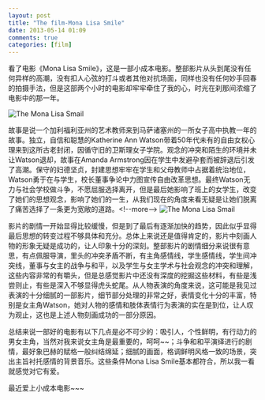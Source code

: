 ```yaml
---
layout: post
title: "The film-Mona Lisa Smile"
date: 2013-05-14 01:09
comments: true
categories: [film]
---
```


看了电影《Mona Lisa
Smile》，这是一部小成本电影。整部影片从头到尾没有任何异样的高潮，没有扣人心弦的打斗或者其他对抗场面，同样也没有任何妙手回春的拍摄手法，但是这部两个小时的电影却牢牢牵住了我的心，时光在刹那间浓缩了电影中的那一年。

![](http://i1113.photobucket.com/albums/k512/billowkiller/LinkSource/5485107143.jpg "The Mona Lisa Smail")

故事是说一个加利福利亚州的艺术教师来到马萨诸塞州的一所女子高中执教一年的故事。独立，自信和聪慧的Katherine
Ann
Watson带着50年代未有的自由女权心理来到这所古老封闭，因循守旧的卫斯理女子学院。观念的冲突和陌生的环境并未让Watson退却，故事在Amanda
Armstrong因在学生中发避孕套而被辞退后引发了高潮。保守的妇德坚贞，封建思想牢牢在学生和父母教师中占据着统治地位，Watson勇于在与学生，校长董事争论中力图宣传自由改革思想。最终Watson无力与社会学校做斗争，不愿屈服选择离开，但是最后她影响了班上的女学生，改变了她们的思想观念，影响了她们的一生，从我们现在的角度来看无疑是让她们脱离了痛苦选择了一条更为宽敞的道路。\<!--more-->
![](http://i1113.photobucket.com/albums/k512/billowkiller/LinkSource/211392045.jpg "The Mona Lisa Smail")

影片的剧情一开始显得比较缓慢，但是到了最后有逐渐加快的趋势，因此似乎显得最后思想的转变过程不够具体和充分。总体上来说还是值得肯定的，影片中刻画人物的形象无疑是成功的，让人印象十分的深刻。整部影片的剧情细分来说很有意思，有点佩服导演，里头的冲突矛盾不断，有主角感情线，学生感情线，学生间冲突线，董事与女主的战争与和平，以及学生与女主学术与社会观念的冲突和理解，这些内容非常的有嚼头，但是总感觉影片中还没有深度的挖掘这些材料，有些是浅尝则止，有些是深入不够显得虎头蛇尾。从人物表演的角度来说，这可能是我见过表演的十分细腻的一部影片，细节部分处理的非常之好，表情变化十分的丰富，特别是女主角Watson，她对人物的感情和肢体表情行为表演的实在是到位，让人叹为观止，这也是上述人物刻画成功的一部分原因。

总结来说一部好的电影有以下几点是必不可少的：吸引人，个性鲜明，有行动力的男女主角，当然对我来说女主角是最重要的，呵呵\~\~；斗争和和平演绎进行的剧情，最好象巴赫的赋格一般纠结绵延；细腻的画面，格调鲜明风格一致的场景，突出主旨衬托感情的背景音乐。这些条件Mona
Lisa Smile基本都符合，所以我一看就感觉对它有爱。

最近爱上小成本电影\~\~\~
